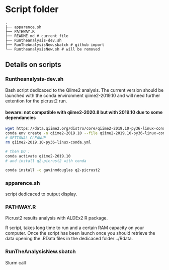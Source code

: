 # Script folder

    .
    ├── apparence.sh
    ├── PATHWAY.R
    ├── README.md # current file 
    ├── Runtheanalysis-dev.sh
    ├── RunTheAnalysisNew.sbatch # github import
    └── RuntheanalysisNew.sh # will be removed

## Details on scripts

### Runtheanalysis-dev.sh 

Bash script dedicaced to the Qiime2 analysis. The current version should be launched with the conda environment qiime2-2019.10 and will need further extention for the picrust2 run. 

#### beware: not compatible with qiime2-2020.8 but with 2019.10 due to some dependancies

```bash
wget https://data.qiime2.org/distro/core/qiime2-2019.10-py36-linux-conda.yml
conda env create -n qiime2-2019.10 --file qiime2-2019.10-py36-linux-conda.yml
# OPTIONAL CLEANUP
rm qiime2-2019.10-py36-linux-conda.yml

# then DO : 
conda activate qiime2-2019.10 
# and install q2-picrust2 with conda

conda install -c gavinmdouglas q2-picrust2 
```

### apparence.sh

script dedicaced to output display. 

### PATHWAY.R

Picrust2 results analysis with ALDEx2 R package. 

R script, takes long time to run and a certain RAM capacity on your computer.
Once the script has been launch once you should retrieve the data opening the .RData files in the dedicaced folder ../Rdata.

### RunTheAnalysisNew.sbatch 

Slurm call 


